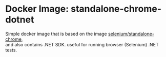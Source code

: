 # Docker Image: standalone-chrome-dotnet

Simple docker image that is based on the image [selenium/standalone-chrome](https://hub.docker.com/r/selenium/standalone-chrome),</br>
and also contains .NET SDK. useful for running browser (Selenium) .NET tests.
